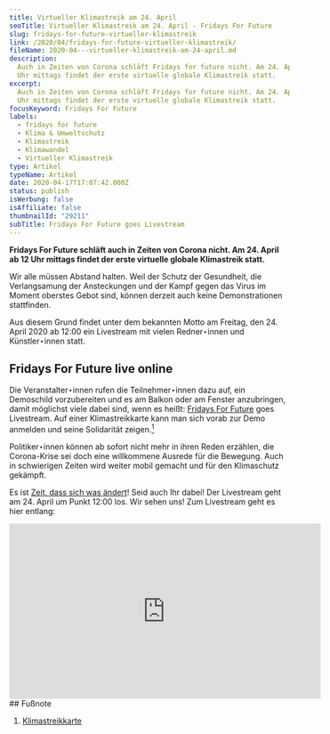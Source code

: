 ```yaml
---
title: Virtueller Klimastreik am 24. April
seoTitle: Virtueller Klimastreik am 24. April - Fridays For Future
slug: fridays-for-future-virtueller-klimastreik
link: /2020/04/fridays-for-future-virtueller-klimastreik/
fileName: 2020-04---virtueller-klimastreik-am-24-april.md
description:
  Auch in Zeiten von Corona schläft Fridays for future nicht. Am 24. April ab 12
  Uhr mittags findet der erste virtuelle globale Klimastreik statt.
excerpt:
  Auch in Zeiten von Corona schläft Fridays for future nicht. Am 24. April ab 12
  Uhr mittags findet der erste virtuelle globale Klimastreik statt.
focusKeyword: Fridays For Future
labels:
  - fridays for future
  - Klima & Umweltschutz
  - Klimastreik
  - Klimawandel
  - Virtueller Klimastreik
type: Artikel
typeName: Artikel
date: 2020-04-17T17:07:42.000Z
status: publish
isWerbung: false
isAffiliate: false
thumbnailId: "29211"
subTitle: Fridays For Future goes Livestream
---
```


<strong>Fridays For Future schläft auch in Zeiten von Corona nicht. Am 24. April
ab 12 Uhr mittags findet der erste virtuelle globale Klimastreik statt.</strong>

Wir alle müssen Abstand halten. Weil der Schutz der Gesundheit, die
Verlangsamung der Ansteckungen und der Kampf gegen das Virus im Moment oberstes
Gebot sind, können derzeit auch keine Demonstrationen stattfinden.

Aus diesem Grund findet unter dem bekannten Motto am Freitag, den 24. April 2020
ab 12:00 ein Livestream mit vielen Redner⋆innen und Künstler⋆innen statt.

## Fridays For Future live online

Die Veranstalter⋆innen rufen die Teilnehmer⋆innen dazu auf, ein Demoschild
vorzubereiten und es am Balkon oder am Fenster anzubringen, damit möglichst
viele dabei sind, wenn es heißt:
<a href="http://cardamonchai.com/2019/09/allefuersklima-hamburg/">Fridays For
Future</a> goes Livestream. Auf einer Klimastreikkarte kann man sich vorab zur
Demo anmelden und seine Solidarität zeigen.<a href="#1"><sup>1</sup></a>

Politiker⋆innen können ab sofort nicht mehr in ihren Reden erzählen, die
Corona-Krise sei doch eine willkommene Ausrede für die Bewegung. Auch in
schwierigen Zeiten wird weiter mobil gemacht und für den Klimaschutz gekämpft.

Es ist
<a href="http://cardamonchai.com/2020/04/inger-andersen-un-covid-19/">Zeit, dass
sich was ändert</a>! Seid auch Ihr dabei! Der Livestream geht am 24. April um
Punkt 12:00 los. Wir sehen uns! Zum Livestream geht es hier entlang:

<iframe src="https://www.youtube-nocookie.com/embed/9EUVRPSWJsk" width="560" height="315" frameborder="0" allowfullscreen="allowfullscreen" data-mce-fragment="1"></iframe>

<div class="footnotes">
## Fußnote
<ol>
    <li id="fn1-9217"><a href="https://www.klima-streik.org/" target="_blank" rel="noopener nofollow">Klimastreikkarte</a></li>
</ol>
</div>
